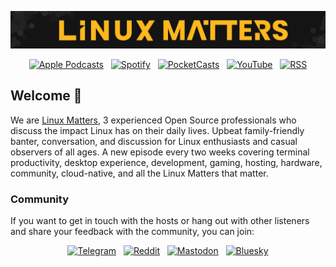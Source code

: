 <p align="center">
  <a href="https://linuxmatters.sh" target="_blank"><img src="https://raw.githubusercontent.com/linuxmatters/.github/main/.github/banner.png"></a>
</p>
<p align="center">
  &nbsp;<a href="https://podcasts.apple.com/us/podcast/linux-matters-podcast/id1682797246" target="_blank"><img alt="Apple Podcasts" src="https://img.shields.io/badge/Apple_Podcasts-7224D8?style=for-the-badge&logo=applepodcasts&logoColor=%23ffffff"></a>&nbsp;
  &nbsp;<a href="https://open.spotify.com/show/388W00MbvHGI69accqEHQK" target="_blank"><img alt="Spotify" src="https://img.shields.io/badge/Spotify-1ED760?style=for-the-badge&logo=spotify&logoColor=%23ffffff"></a>&nbsp;
  &nbsp;<a href="https://pca.st/zrq8sm5r" target="_blank"><img alt="PocketCasts" src="https://img.shields.io/badge/Pocketcasts-F43E37?style=for-the-badge&logo=pocketcasts&logoColor=%23ffffff"></a>&nbsp;
  &nbsp;<a href="https://youtube.com/@Linux-Matters" target="_blank"><img alt="YouTube" src="https://img.shields.io/badge/Youtube-FF0033?style=for-the-badge&logo=youtube&logoColor=%23ffffff"></a>&nbsp;
  &nbsp;<a href="https://linuxmatters.sh/episode/index.xml" target="_blank"><img alt="RSS" src="https://img.shields.io/badge/RSS-FFA500?style=for-the-badge&logo=rss&logoColor=%23ffffff"></a>&nbsp;
</p>

## Welcome 👋

We are [Linux Matters](https://linuxmatters.sh), 3 experienced Open Source professionals who discuss the impact Linux has on their daily lives.
Upbeat family-friendly banter, conversation, and discussion for Linux enthusiasts and casual observers of all ages.
A new episode every two weeks covering terminal productivity, desktop experience, development, gaming, hosting, hardware, community, cloud-native, and all the Linux Matters that matter.

### Community

If you want to get in touch with the hosts or hang out with other listeners and share your feedback with the community, you can join:

<p align="center">
  &nbsp;<a href="https://t.me/joinchat/Plfd07auVLayNLBD" target="_blank"><img alt="Telegram" src="https://img.shields.io/badge/Telegram-1D98DC?style=for-the-badge&logo=telegram&logoColor=%23ffffff"></a>&nbsp;
  &nbsp;<a href="https://www.reddit.com/r/LinuxMatters/" target="_blank"><img alt="Reddit" src="https://img.shields.io/badge/Reddit-F94300?style=for-the-badge&logo=reddit&logoColor=%23ffffff"></a>&nbsp;
  &nbsp;<a href="https://ubuntu.social/@linuxmatters" target="_blank"><img alt="Mastodon" src="https://img.shields.io/badge/Mastodon-6468fa?style=for-the-badge&logo=mastodon&logoColor=%23ffffff"></a>&nbsp;
  &nbsp;<a href="https://bsky.app/profile/linuxmatters.sh" target="_blank"><img alt="Bluesky" src="https://img.shields.io/badge/Bluesky-0772D8?style=for-the-badge&logo=bluesky&logoColor=%23ffffff"></a>&nbsp;
</p>
